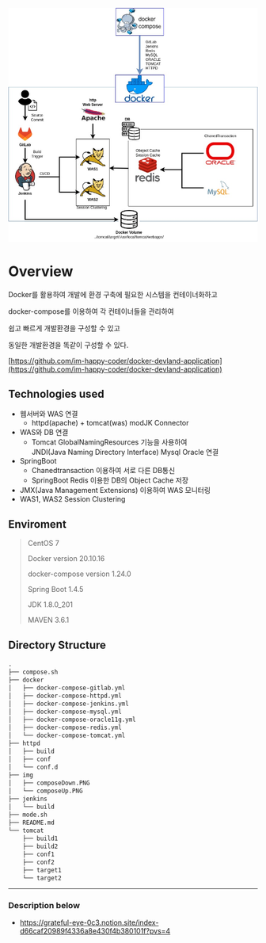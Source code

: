 ![docker-devland](https://github.com/im-happy-coder/docker-devland/blob/main/img/docker-dev-land.jpg?raw=true)

# Overview

Docker를 활용하여 개발에 환경 구축에 필요한 시스템을 컨테이너화하고

docker-compose를 이용하여 각 컨테이너들을 관리하여

쉽고 빠르게 개발환경을 구성할 수 있고

동일한 개발환경을 똑같이 구성할 수 있다.

[https://github.com/im-happy-coder/docker-devland-application](https://github.com/im-happy-coder/docker-devland-application)

## Technologies used

- 웹서버와 WAS 연결
  - httpd(apache) + tomcat(was) modJK Connector
- WAS와 DB 연결
  - Tomcat GlobalNamingResources 기능을 사용하여 <br/>
  JNDI(Java Naming Directory Interface) Mysql Oracle 연결
- SpringBoot
  - Chanedtransaction 이용하여 서로 다른 DB통신
  - SpringBoot Redis 이용한 DB의 Object Cache 저장
- JMX(Java Management Extensions) 이용하여 WAS 모니터링
- WAS1, WAS2 Session Clustering

## Enviroment

> CentOS 7
>
> Docker version 20.10.16
> 
> docker-compose version 1.24.0
>
> Spring Boot 1.4.5
> 
> JDK 1.8.0_201
>
> MAVEN 3.6.1

## Directory Structure

```shell
.
├── compose.sh
├── docker
│   ├── docker-compose-gitlab.yml
│   ├── docker-compose-httpd.yml
│   ├── docker-compose-jenkins.yml
│   ├── docker-compose-mysql.yml
│   ├── docker-compose-oracle11g.yml
│   ├── docker-compose-redis.yml
│   └── docker-compose-tomcat.yml
├── httpd
│   ├── build
│   ├── conf
│   └── conf.d
├── img
│   ├── composeDown.PNG
│   └── composeUp.PNG
├── jenkins
│   └── build
├── mode.sh
├── README.md
└── tomcat
    ├── build1
    ├── build2
    ├── conf1
    ├── conf2
    ├── target1
    └── target2

```

---

### Description below

- https://grateful-eye-0c3.notion.site/index-d66caf20989f4336a8e430f4b380101f?pvs=4
